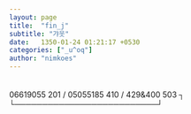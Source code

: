 ```yaml
---
layout: page
title:  "fin_j"
subtitle: "갸웃"
date:   1350-01-24 01:21:17 +0530
categories: ["_u^oq"]
author: "nimkoes"
---
```

  
　  
06619055 201 / 05055185 410 / 429&400 503 ┐  
               └──────────────────────────┘  
　  


